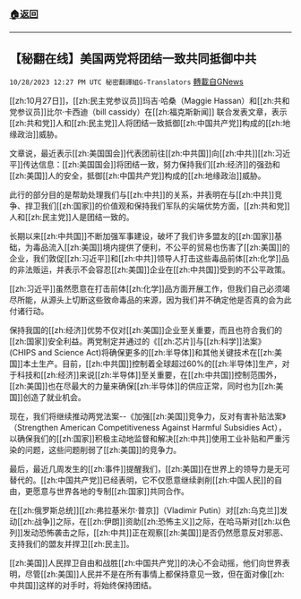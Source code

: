 ###  [:house:返回](README.md)
---


## 【秘翻在线】美国两党将团结一致共同抵御中共
`10/28/2023 12:27 PM UTC 秘密翻譯組G-Translators` [轉載自GNews](https://gnews.org/articles/1892148)

[[zh:10月27日]]，[[zh:民主党参议员]]玛吉·哈桑（Maggie Hassan）和[[zh:共和党参议员]]比尔·卡西迪（bill cassidy）在[[zh:福克斯新闻]] 联合发表文章，表示[[zh:共和党]]人和[[zh:民主党]]人将团结一致抵御[[zh:中国共产党]]构成的[[zh:地缘政治]]威胁。

文章说，最近表示[[zh:美国国会]]代表团前往[[zh:中共国]]向[[zh:中共]][[zh:习近平]]传达信息：[[zh:美国国会]]将团结一致，努力保持我们[[zh:经济]]的强劲和[[zh:美国]]人的安全，抵御[[zh:中国共产党]]构成的[[zh:地缘政治]]威胁。

此行的部分目的是帮助处理我们与[[zh:中共]]的关系，并表明在与[[zh:中共]]竞争、捍卫我们[[zh:国家]]的价值观和保持我们军队的尖端优势方面，[[zh:共和党]]人和[[zh:民主党]]人是团结一致的。

长期以来[[zh:中共国]]不断加强军事建设，破坏了我们许多盟友的[[zh:国家]]基础，为毒品流入[[zh:美国]]境内提供了便利，不公平的贸易也伤害了[[zh:美国]]的企业，我们敦促[[zh:习近平]]和[[zh:中共]]领导人打击这些毒品前体[[zh:化学]]品的非法贩运，并表示不会容忍[[zh:美国]]企业在[[zh:中共国]]受到的不公平政策。

[[zh:习近平]]虽然愿意在打击前体[[zh:化学]]品方面开展工作，但我们自己必须竭尽所能，从源头上切断这些致命毒品的来源，因为我们并不确定他是否真的会为此付诸行动。

保持我国的[[zh:经济]]优势不仅对[[zh:美国]]企业至关重要，而且也符合我们的[[zh:国家]]安全利益。两党制定并通过的《[[zh:芯片]]与[[zh:科学]]法案》 (CHIPS and Science Act)将确保更多的[[zh:半导体]]和其他关键技术在[[zh:美国]]本土生产。目前，[[zh:中共国]]控制着全球超过60%的[[zh:半导体]]生产，对于科技和[[zh:经济]]来说[[zh:半导体]]至关重要，在[[zh:中共国]]控制范围外，[[zh:美国]]也在尽最大的力量来确保[[zh:半导体]]的供应正常，同时也为[[zh:美国]]创造了就业机会。

现在，我们将继续推动两党法案--《加强[[zh:美国]]竞争力，反对有害补贴法案》（Strengthen American Competitiveness Against Harmful Subsidies Act），以确保我们的[[zh:国家]]积极主动地监督和解决[[zh:中共]]使用工业补贴和严重污染的问题，这些问题削弱了[[zh:美国]]的竞争力。

最后，最近几周发生的[[zh:事件]]提醒我们，[[zh:美国]]在世界上的领导力是无可替代的。[[zh:中国共产党]]已经表明，它不仅愿意继续剥削[[zh:中国人民]]的自由，更愿意与世界各地的专制[[zh:国家]]共同合作。

在[[zh:俄罗斯总统]][[zh:弗拉基米尔·普京]]（Vladimir Putin）对[[zh:乌克兰]]发动[[zh:战争]]之际，在[[zh:伊朗]]资助[[zh:恐怖主义]]之际，在哈马斯对[[zh:以色列]]发动恐怖袭击之际，[[zh:中共]]正在观察[[zh:美国]]是否仍然愿意反对邪恶、支持我们的盟友并捍卫[[zh:民主]]。

[[zh:美国]]人民捍卫自由和战胜[[zh:中国共产党]]的决心不会动摇，他们向世界表明，尽管[[zh:美国]]人民并不是在所有事情上都保持意见一致，但在面对像[[zh:中共国]]这样的对手时，将始终保持团结。
